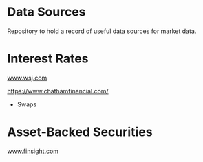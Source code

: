 # Data Sources

Repository to hold a record of useful data sources for market data.

# Interest Rates 

www.wsj.com

https://www.chathamfinancial.com/
* Swaps

# Asset-Backed Securities

www.finsight.com
